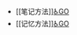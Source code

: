 - [[笔记方法]][♿GO](https://github.com/FourteenD/Note/blob/main/高效/学习/笔记方法.md)
- [[记忆方法]][♿GO](https://github.com/FourteenD/Note/blob/main/高效/学习/记忆方法.md)
